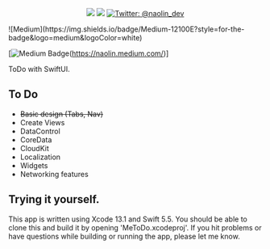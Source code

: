 <p align="center">
    <img src="https://img.shields.io/badge/iOS-15.0+-blue.svg" />
    <img src="https://img.shields.io/badge/Swift-5.5-brightgreen.svg" />
    <a href="https://twitter.com/naolin_dev">
        <img src="https://img.shields.io/badge/Twitter-@naolin_dev-lightgrey.svg?style=flat" alt="Twitter: @naolin_dev" />
    </a>
    
    
</p>
![Medium](https://img.shields.io/badge/Medium-12100E?style=for-the-badge&logo=medium&logoColor=white)

[![Medium Badge](http://img.shields.io/badge/-Medium-12100E?style=flat&logo=medium&link=https://naolin.medium.com/)(https://naolin.medium.com/)]

ToDo with SwiftUI.

## To Do
* ~~Basic design (Tabs, Nav)~~
* Create Views
* DataControl
* CoreData
* CloudKit
* Localization
* Widgets
* Networking features



## Trying it yourself.

This app is written using Xcode 13.1 and Swift 5.5. 
You should be able to clone this and build it by opening 'MeToDo.xcodeproj'.
If you hit problems or have questions while building or running the app, please let me know.

